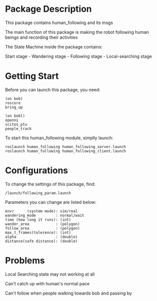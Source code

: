 Package Description
=====================
This package contains human_following and its msgs

The main function of this package is making the robot following human beings and recording their activities

The State Machine inside the package contains:

  Start stage - Wandering stage - Following stage - Local-searching stage
  
Getting Start
=========================
Before you can launch this package, you need:
    
    (on bob)
    roscore
    bring_up
    
    (on bobl)
    openni
    scitos_ptu
    people_track

To start this human_following module, simplly launch:
    
    roslaunch human_following human_following_server.launch
    roslaunch human_following human_following_client.launch
    
Configurations
==========================
To change the settings of this package, find:
    
    /launch/following_param.launch
    
Parameters you can change are listed below:

    envr      (system mode): sim/real
    wandering_mode         : normal/wait
    time (how long it runs): (int)
    wander_area            : (polygon)
    follow_area            : (polygon)
    max_t_frames(tolerence): (int)
    alpha                  : (double)
    distance(safe distance): (double)
    
    
Problems
============================
Local Searching state may not working at all

Can't catch up with human's normal pace

Can't follow when people walking towards bob and passing by
